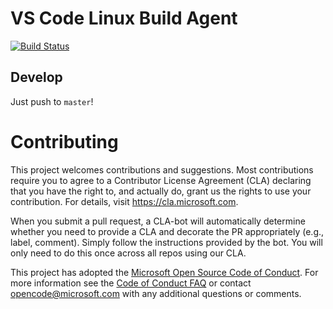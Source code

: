 # VS Code Linux Build Agent

[![Build Status](https://dev.azure.com/monacotools/vscode-linux-build-agent/_apis/build/status/microsoft.vscode-linux-build-agent?branchName=master)](https://dev.azure.com/monacotools/vscode-linux-build-agent/_build/latest?definitionId=161&branchName=master)

## Develop

Just push to `master`!

# Contributing

This project welcomes contributions and suggestions.  Most contributions require you to agree to a
Contributor License Agreement (CLA) declaring that you have the right to, and actually do, grant us
the rights to use your contribution. For details, visit https://cla.microsoft.com.

When you submit a pull request, a CLA-bot will automatically determine whether you need to provide
a CLA and decorate the PR appropriately (e.g., label, comment). Simply follow the instructions
provided by the bot. You will only need to do this once across all repos using our CLA.

This project has adopted the [Microsoft Open Source Code of Conduct](https://opensource.microsoft.com/codeofconduct/).
For more information see the [Code of Conduct FAQ](https://opensource.microsoft.com/codeofconduct/faq/) or
contact [opencode@microsoft.com](mailto:opencode@microsoft.com) with any additional questions or comments.
